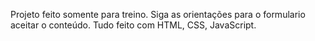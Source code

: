 Projeto feito somente para treino.
Siga as orientações para o formulario aceitar o conteúdo.
Tudo feito com HTML, CSS, JavaScript.